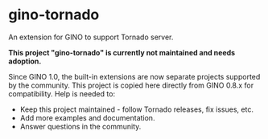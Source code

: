 # gino-tornado

An extension for GINO to support Tornado server.

**This project "gino-tornado" is currently not maintained and needs adoption.** 

Since GINO 1.0, the built-in extensions are now separate projects supported by
the community. This project is copied here directly from GINO 0.8.x for
compatibility. Help is needed to:

* Keep this project maintained - follow Tornado releases, fix issues, etc.
* Add more examples and documentation.
* Answer questions in the community.
